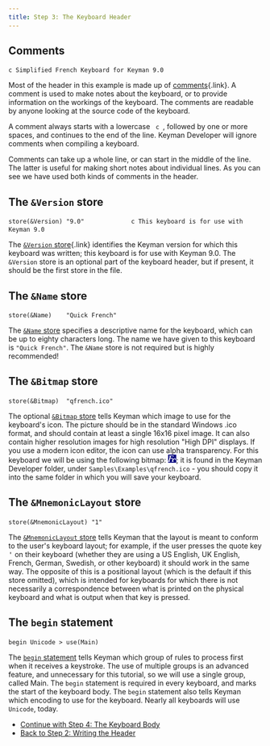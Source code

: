 ```yaml
---
title: Step 3: The Keyboard Header
---
```


## Comments

```keyman
c Simplified French Keyboard for Keyman 9.0
```

Most of the header in this example is made up of
[comments](/developer/language/guide/comments){.link}. A comment is used
to make notes about the keyboard, or to provide information on the
workings of the keyboard. The comments are readable by anyone looking at
the source code of the keyboard.

A comment always starts with a lowercase ` c `, followed by one or more
spaces, and continues to the end of the line. Keyman Developer will
ignore comments when compiling a keyboard.

Comments can take up a whole line, or can start in the middle of the
line. The latter is useful for making short notes about individual
lines. As you can see we have used both kinds of comments in the header.

## The `&Version` store

```keyman
store(&Version) "9.0"             c This keyboard is for use with Keyman 9.0
```

The [`&Version` store](/developer/language/reference/version){.link}
identifies the Keyman version for which this keyboard was written; this
keyboard is for use with Keyman 9.0. The `&Version` store is an optional
part of the keyboard header, but if present, it should be the first
store in the file.

## The `&Name` store

```keyman
store(&Name)    "Quick French"
```

The [`&Name` store](/developer/language/reference/name) specifies
a descriptive name for the keyboard, which can be up to eighty
characters long. The name we have given to this keyboard is
`"Quick French"`. The `&Name` store is not required but is highly
recommended!

## The `&Bitmap` store

```keyman
store(&Bitmap)  "qfrench.ico"
```

The optional [`&Bitmap` store](/developer/language/reference/bitmap)
tells Keyman which image to use for the keyboard's icon. The picture
should be in the standard Windows .ico format, and should contain at
least a single 16x16 pixel image. It can also contain higher resolution
images for high resolution "High DPI" displays. If you use a modern icon
editor, the icon can use alpha transparency. For this keyboard we will
be using the following bitmap:
![](/cdn/dev/img/developer/100/tutorial_keyboard_qfrench.gif); it is
found in the Keyman Developer folder, under
`Samples\Examples\qfrench.ico` - you should copy it into the same folder
in which you will save your keyboard.

## The `&MnemonicLayout` store

```keyman
store(&MnemonicLayout) "1"
```

The [`&MnemonicLayout` store](/developer/language/reference/mnemoniclayout) tells Keyman that
the layout is meant to conform to the user's keyboard layout; for
example, if the user presses the quote key <kbd>'</kbd> on
their keyboard (whether they are using a US English, UK English, French,
German, Swedish, or other keyboard) it should work in the same way. The
opposite of this is a positional layout (which is the default if this
store omitted), which is intended for keyboards for which there is not
necessarily a correspondence between what is printed on the physical
keyboard and what is output when that key is pressed.

## The `begin` statement

```keyman
begin Unicode > use(Main)
```

The [`begin` statement](/developer/language/reference/begin) tells
Keyman which group of rules to process first when it receives a
keystroke. The use of multiple groups is an advanced feature, and
unnecessary for this tutorial, so we will use a single group, called
Main. The `begin` statement is required in every keyboard, and marks the
start of the keyboard body. The `begin` statement also tells Keyman
which encoding to use for the keyboard. Nearly all keyboards will use
`Unicode`, today.

-   [Continue with Step 4: The Keyboard Body](step-4)
-   [Back to Step 2: Writing the Header](step-2)